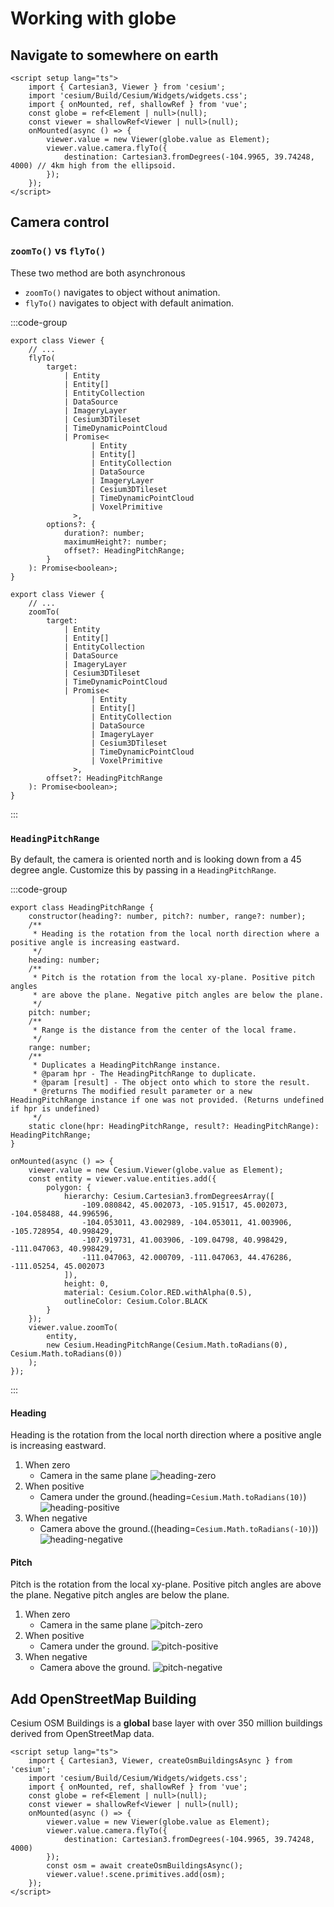 # Working with globe

## Navigate to somewhere on earth

```vue
<script setup lang="ts">
    import { Cartesian3, Viewer } from 'cesium';
    import 'cesium/Build/Cesium/Widgets/widgets.css';
    import { onMounted, ref, shallowRef } from 'vue';
    const globe = ref<Element | null>(null);
    const viewer = shallowRef<Viewer | null>(null);
    onMounted(async () => {
        viewer.value = new Viewer(globe.value as Element);
        viewer.value.camera.flyTo({
            destination: Cartesian3.fromDegrees(-104.9965, 39.74248, 4000) // 4km high from the ellipsoid.
        });
    });
</script>
```

## Camera control

### `zoomTo()` vs `flyTo()`

These two method are both asynchronous

- `zoomTo()` navigates to object without animation.
- `flyTo()` navigates to object with default animation.

:::code-group

```ts[flyTo()]
export class Viewer {
    // ...
    flyTo(
        target:
            | Entity
            | Entity[]
            | EntityCollection
            | DataSource
            | ImageryLayer
            | Cesium3DTileset
            | TimeDynamicPointCloud
            | Promise<
                  | Entity
                  | Entity[]
                  | EntityCollection
                  | DataSource
                  | ImageryLayer
                  | Cesium3DTileset
                  | TimeDynamicPointCloud
                  | VoxelPrimitive
              >,
        options?: {
            duration?: number;
            maximumHeight?: number;
            offset?: HeadingPitchRange;
        }
    ): Promise<boolean>;
}

```

```ts[zoomTo()]
export class Viewer {
    // ...
    zoomTo(
        target:
            | Entity
            | Entity[]
            | EntityCollection
            | DataSource
            | ImageryLayer
            | Cesium3DTileset
            | TimeDynamicPointCloud
            | Promise<
                  | Entity
                  | Entity[]
                  | EntityCollection
                  | DataSource
                  | ImageryLayer
                  | Cesium3DTileset
                  | TimeDynamicPointCloud
                  | VoxelPrimitive
              >,
        offset?: HeadingPitchRange
    ): Promise<boolean>;
}

```

:::

### `HeadingPitchRange`

By default, the camera is oriented north and is looking down from a 45 degree angle. Customize this by passing in a `HeadingPitchRange`.

:::code-group

```ts[definition]
export class HeadingPitchRange {
    constructor(heading?: number, pitch?: number, range?: number);
    /**
     * Heading is the rotation from the local north direction where a positive angle is increasing eastward.
     */
    heading: number;
    /**
     * Pitch is the rotation from the local xy-plane. Positive pitch angles
     * are above the plane. Negative pitch angles are below the plane.
     */
    pitch: number;
    /**
     * Range is the distance from the center of the local frame.
     */
    range: number;
    /**
     * Duplicates a HeadingPitchRange instance.
     * @param hpr - The HeadingPitchRange to duplicate.
     * @param [result] - The object onto which to store the result.
     * @returns The modified result parameter or a new HeadingPitchRange instance if one was not provided. (Returns undefined if hpr is undefined)
     */
    static clone(hpr: HeadingPitchRange, result?: HeadingPitchRange): HeadingPitchRange;
}
```

```ts[sample]
onMounted(async () => {
    viewer.value = new Cesium.Viewer(globe.value as Element);
    const entity = viewer.value.entities.add({
        polygon: {
            hierarchy: Cesium.Cartesian3.fromDegreesArray([
                -109.080842, 45.002073, -105.91517, 45.002073, -104.058488, 44.996596,
                -104.053011, 43.002989, -104.053011, 41.003906, -105.728954, 40.998429,
                -107.919731, 41.003906, -109.04798, 40.998429, -111.047063, 40.998429,
                -111.047063, 42.000709, -111.047063, 44.476286, -111.05254, 45.002073
            ]),
            height: 0,
            material: Cesium.Color.RED.withAlpha(0.5),
            outlineColor: Cesium.Color.BLACK
        }
    });
    viewer.value.zoomTo(
        entity,
        new Cesium.HeadingPitchRange(Cesium.Math.toRadians(0), Cesium.Math.toRadians(0))
    );
});
```

:::

#### Heading

Heading is the rotation from the local north direction where a positive angle is increasing eastward.

1. When zero
    - Camera in the same plane
    ![heading-zero](../pics/heading-zero.png)
2. When positive
    - Camera under the ground.(heading=`Cesium.Math.toRadians(10)`)
    ![heading-positive](../pics/heading-positive.png)
3. When negative
    - Camera above the ground.((heading=`Cesium.Math.toRadians(-10)`))
    ![heading-negative](../pics/heading-negative.png)

#### Pitch

Pitch is the rotation from the local xy-plane. Positive pitch angles are above the plane. Negative pitch angles are below the plane.

1. When zero
    - Camera in the same plane
    ![pitch-zero](../pics/pitch-zero.png)
2. When positive
    - Camera under the ground.
    ![pitch-positive](../pics/pitch-positive.png)
3. When negative
    - Camera above the ground.
    ![pitch-negative](../pics/pitch-negative.png)

## Add OpenStreetMap Building

Cesium OSM Buildings is a **global** base layer with over 350 million buildings derived from OpenStreetMap data.

```vue
<script setup lang="ts">
    import { Cartesian3, Viewer, createOsmBuildingsAsync } from 'cesium';
    import 'cesium/Build/Cesium/Widgets/widgets.css';
    import { onMounted, ref, shallowRef } from 'vue';
    const globe = ref<Element | null>(null);
    const viewer = shallowRef<Viewer | null>(null);
    onMounted(async () => {
        viewer.value = new Viewer(globe.value as Element);
        viewer.value.camera.flyTo({
            destination: Cartesian3.fromDegrees(-104.9965, 39.74248, 4000)
        });
        const osm = await createOsmBuildingsAsync();
        viewer.value!.scene.primitives.add(osm);
    });
</script>
```

